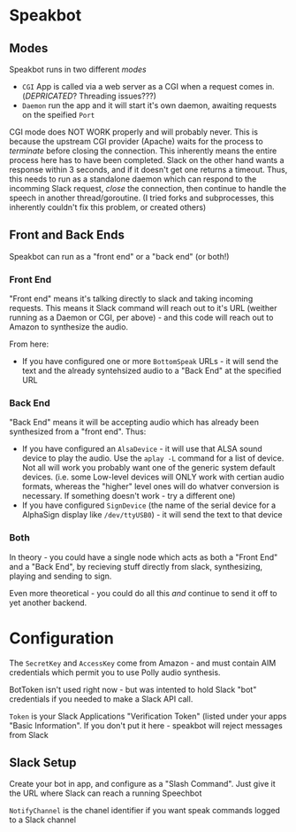 #  Speakbot

## Modes
Speakbot runs in two different *modes*

- `CGI` App is called via a web server as a CGI when a request comes in. (*DEPRICATED*? Threading issues???)
- `Daemon` run the app and it will start it's own daemon, awaiting requests on the speified `Port`

CGI mode does NOT WORK properly and will probably never. This is because the upstream CGI provider (Apache) waits for the process to _terminate_ before closing the connection. This inherently means the entire process here has to have been completed. Slack on the other hand wants a response within 3 seconds, and if it doesn't get one returns a timeout. Thus, this needs to run as a standalone daemon which can respond to the incomming Slack request, _close_ the connection, then continue to handle the speech in another thread/goroutine. (I tried forks and subprocesses, this inherently couldn't fix this problem, or created others)


## Front and Back Ends

Speakbot can run as a "front end" or a "back end" (or both!)

### Front End

"Front end" means it's talking directly to slack and taking incoming requests. This means it Slack command will reach out to it's URL (weither running as a Daemon or CGI, per above) - and this code will reach out to Amazon to synthesize the audio.

From here: 

- If you have configured one or more `BottomSpeak` URLs - it will send the text and the already syntehsized audio to a "Back End" at the specified URL

### Back End

"Back End" means it will be accepting audio which has already been synthesized from a "front end". Thus:

- If you have configured an `AlsaDevice` - it will use that ALSA sound device to play the audio. Use the `aplay -L` command for a list of device. Not all will work you probably want one of the generic system default devices. (i.e. some Low-level devices will ONLY work with certian audio formats, whereas the "higher" level ones will do whatver conversion is necessary. If something doesn't work - try a different one)
- If you have configured `SignDevice` (the name of the serial device for a AlphaSign display like `/dev/ttyUSB0`) - it will send the text to that device


### Both

In theory - you could have a single node which acts as both a "Front End" and a "Back End", by recieving stuff directly from slack, synthesizing, playing and sending to sign.

Even more theoretical - you could do all this _and_ continue to send it off to yet another backend.

# Configuration
The `SecretKey` and `AccessKey` come from Amazon - and must contain AIM credentials which permit you to use Polly audio synthesis.

BotToken isn't used right now - but was intented to hold Slack "bot" credentials if you needed to make a Slack API call.

`Token` is your Slack Applications "Verification Token" (listed under your apps "Basic Information". If you don't put it here - speakbot will reject messages from Slack

## Slack Setup

Create your bot in app, and configure as a "Slash Command". Just give it the URL where Slack can reach a running Speechbot

`NotifyChannel` is the chanel identifier if you want speak commands logged to a Slack channel


